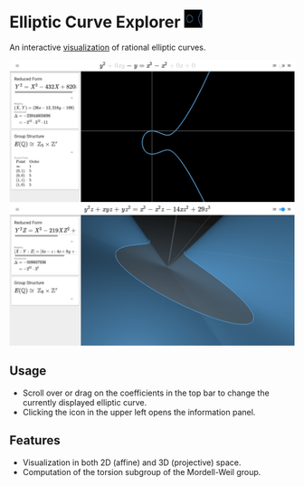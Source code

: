 # Elliptic Curve Explorer <img src="public/favicons/android-chrome-192x192.png" width=32 alt="App Icon">
An interactive [visualization](https://wgxli.github.io/elliptic-curve-explorer) of rational elliptic curves.

![Screenshot of 2D view.](images/screenshot-2d.png)
![Screenshot of 3D view.](images/screenshot-3d.png)

## Usage
* Scroll over or drag on the coefficients in the top bar to change the currently displayed elliptic curve.
* Clicking the icon in the upper left opens the information panel.

## Features
* Visualization in both 2D (affine) and 3D (projective) space.
* Computation of the torsion subgroup of the Mordell-Weil group.
